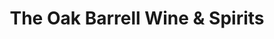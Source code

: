 ---
title: "The Oak Barrell Wine & Spirits"
url: /hattiesburg/the-oak-barrell-wine-and-spirits/
shop: alcohol
---